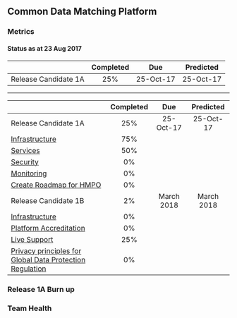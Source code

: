 ## Common Data Matching Platform
### Metrics
#### Status as at 23 Aug 2017

|  |Completed  | Due | Predicted |
|:-----| :-----:|:-----:|:-----:|
|Release Candidate 1A  | 25% |25-Oct-17 | 25-Oct-17 |


---------

|  |Completed  | Due | Predicted |
|:-----| :-----:|:-----:|:-----:|
|Release Candidate 1A  | 25% |25-Oct-17 | 25-Oct-17 |
| [Infrastructure](https://jira.digital.homeoffice.gov.uk/browse/CDMP-83) | 75% | | |
| [Services](https://jira.digital.homeoffice.gov.uk/browse/CDMP-85)|  50% | | |
| [Security](https://jira.digital.homeoffice.gov.uk/browse/CDMP-86) | 0% | | | 
| [Monitoring](https://jira.digital.homeoffice.gov.uk/browse/CDMP-87) |  0% || |
| [Create Roadmap for HMPO](https://jira.digital.homeoffice.gov.uk/browse/CDMP-80)|   0% | ||
|Release Candidate 1B  |2% |March 2018 | March 2018 |
| [Infrastructure](https://jira.digital.homeoffice.gov.uk/browse/CDMP-83)  | 0% | | |
| [Platform Accreditation](https://jira.digital.homeoffice.gov.uk/browse/CDMP-88) | 0% | | |
| [Live Support](https://jira.digital.homeoffice.gov.uk/browse/CDMP-19)  | 25% | | |
| [Privacy principles for Global Data Protection Regulation](https://jira.digital.homeoffice.gov.uk/browse/CDMP-19)  | 0% | | |


### Release 1A Burn up
<div id="chart"></div>
<script>
var chart = c3.generate({

data: {
x: 'x',
columns: [
['x', 1, 2, 3, 4, 5, 6,7],
['done', 15.3, 12.5, 0, 0, 0, 0, 0],
['to do', 42.8, 52.5, 0, 0, 0, 0, 0],
['required', 7, 19, 28, 37, 46, 56, 65],
],

type: 'bar',
types: {
required: 'line',
},


groups: [ 
['to do','done'] ] 
},

bindto: '#chart'

});
</script>
### Team Health
<div id="chart1"></div>
<script>
var chart = c3.generate({
data: {
columns: [
['data1', 2.8, 3.3],
['data2', 2.8, 4.0],
['data3', 3.2, 3.5],
['data4', 3.2, 3.8],
['data5',3.0, 4.5],
['data6', 3.0, 3.8],
['data7', 3.4, 2.8],
['data8', 2.6, 3.5],
['data9', 4.0, 3.5],
['data10', 3.2, 4.0],
['data11', 4.0, 3.8],
['data12', 3.2, 3.0]
],

names: 
{
data1: 'line',
data2: 'line',
data3: 'line',
data4: 'line',
data5: 'line',
data6: 'line',
data7: 'line',
data8: 'line',
data9: 'line',
data10: 'line',
data11: 'line',
data12: 'line' },
    
types: {
data1: 'line',
data2: 'line',
data3: 'line',
data4: 'line',
data5: 'line',
data6: 'line',
data7: 'line',
data8: 'line',
data9: 'line',
data10: 'line',
data11: 'line',
data12: 'line'
},

groups: 
[['data1', 'data2', 'data3', 'data4', 'data5', 'data6', 'data7', 'data8', 'data9','data10','data11','data12']]
},

bindto: '#chart1'

});
</script>
